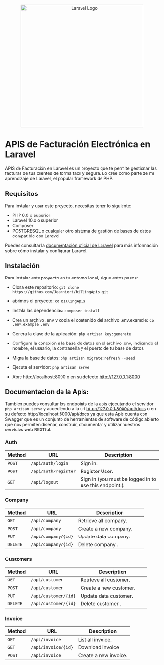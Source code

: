<p align="center"><a href="https://laravel.com" target="_blank"><img src="https://raw.githubusercontent.com/laravel/art/master/logo-lockup/5%20SVG/2%20CMYK/1%20Full%20Color/laravel-logolockup-cmyk-red.svg" width="400" alt="Laravel Logo"></a></p>



# APIS de Facturación Electrónica en Laravel
APIS de Facturación en Laravel es un proyecto que te permite gestionar las facturas de tus clientes de forma fácil y segura. Lo creé como parte de mi aprendizaje de Laravel, el popular framework de PHP.

## Requisitos
Para instalar y usar este proyecto, necesitas tener lo siguiente:

- PHP 8.0 o superior
- Laravel 10.x o superior
- Composer
- POSTGRESQL o cualquier otro sistema de gestión de bases de datos compatible con Laravel

Puedes consultar la [documentación oficial de Laravel](^1^) para más información sobre cómo instalar y configurar Laravel.

## Instalación
Para instalar este proyecto en tu entorno local, sigue estos pasos:

- Clona este repositorio:    `git clone https://github.com/Jeanniert/billingApis.git`

- abrimos el proyecto:     `cd billingApis`

- Instala las dependencias:    `composer install`

- Crea un archivo .env y copia el contenido del archivo .env.example:    `cp .env.example .env`

- Genera la clave de la aplicación:    `php artisan key:generate`

- Configura la conexión a la base de datos en el archivo .env, indicando el nombre, el usuario, la contraseña y el puerto de tu base de datos.

- Migra la base de datos:    `php artisan migrate:refresh --seed`

- Ejecuta el servidor:    `php artisan serve`

- Abre http://localhost:8000 o en su defecto http://127.0.0.1:8000


## Documentacion de la Apis:
 Tambien puedes consultar los endpoints de la apis ejecutando el servidor `php artisan serve` y accediendo a la url
 http://127.0.0.1:8000/api/docs o en su defecto http://localhost:8000/api/docs  ya que esta Apis cuenta con Swagger que es un conjunto de herramientas de software de código abierto que nos permiten diseñar, construir, documentar y utilizar nuestros servicios web RESTful. 

### Auth

| Method   | URL                                      | Description                              |
| -------- | ---------------------------------------- | ---------------------------------------- |
| `POST`   | `/api/auth/login`                        | Sign in.                                 |
| `POST`   | `/api/auth/register`                     | Register User.                           |
| `GET`    | `/api/logout`                           | Sign in (you must be logged in to use this endpoint.).                    |



### Company

| Method   | URL                                      | Description                              |
| -------- | ---------------------------------------- | ---------------------------------------- |
| `GET`    | `/api/company`                           | Retrieve all company.                    |
| `POST`   | `/api/company`                             | Create a new company.                    |
| `PUT`    | `/api/company/{id}`                        | Update data company.                     |
| `DELETE` | `/api/company/{id}`                        | Delete company .                    |



### Customers

| Method   | URL                                      | Description                              |
| -------- | ---------------------------------------- | ---------------------------------------- |
| `GET`    | `/api/customer`                           | Retrieve all customer.                    |
| `POST`   | `/api/customer`                             | Create a new customer.                    |
| `PUT`    | `/api/customer/{id}`                        | Update data customer.                     |
| `DELETE` | `/api/customer/{id}`                        | Delete customer .                    |



### Invoice

| Method   | URL                                      | Description                              |
| -------- | ---------------------------------------- | ---------------------------------------- |
| `GET`    | `/api/invoice`                           | List all invoice.                    |
| `GET`    | `/api/invoice/{id}`                           | Download invoice                    |
| `POST`   | `/api/invoice`                             | Create a new invoice.                    |
